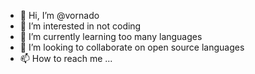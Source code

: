 - 👋 Hi, I’m @vornado
- 👀 I’m interested in not coding
- 🌱 I’m currently learning too many languages
- 💞️ I’m looking to collaborate on open source languages
- 📫 How to reach me ...

<!---
vornado/vornado is a ✨ special ✨ repository because its `README.md` (this file) appears on your GitHub profile.
You can click the Preview link to take a look at your changes.
--->
